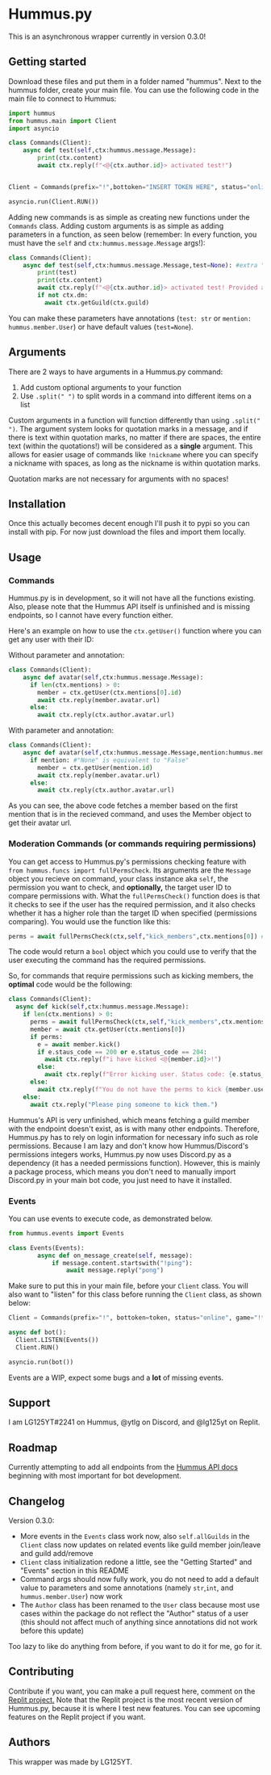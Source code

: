 # Hummus.py

This is an asynchronous wrapper currently in version 0.3.0!

## Getting started

Download these files and put them in a folder named "hummus". Next to the hummus folder, create your main file. You can use the following code in the main file to connect to Hummus:
```py
import hummus
from hummus.main import Client
import asyncio

class Commands(Client):
    async def test(self,ctx:hummus.message.Message):
        print(ctx.content)
        await ctx.reply(f"<@{ctx.author.id}> activated test!")


Client = Commands(prefix="!",bottoken="INSERT TOKEN HERE", status="online", game="!test")

asyncio.run(Client.RUN())
```

Adding new commands is as simple as creating new functions under the `Commands` class. Adding custom arguments is as simple as adding parameters in a function, as seen below (remember: In every function, you must have the `self` and `ctx:hummus.message.Message` args!):

```py
class Commands(Client):
    async def test(self,ctx:hummus.message.Message,test=None): #extra "test" arg
        print(test)
        print(ctx.content)
        await ctx.reply(f"<@{ctx.author.id}> activated test! Provided args: {test}")
        if not ctx.dm:
          await ctx.getGuild(ctx.guild)
```

You can make these parameters have annotations (`test: str` or `mention: hummus.member.User`) or have default values (`test=None`).

## Arguments

There are 2 ways to have arguments in a Hummus.py command:
1. Add custom optional arguments to your function
2. Use `.split(" ")` to split words in a command into different items on a list

Custom arguments in a function will function differently than using `.split(" ")`. The argument system looks for quotation marks in a message, and if there is text within quotation marks, no matter if there are spaces, the entire text (within the quotations!) will be considered as a **single** argument. This allows for easier usage of commands like `!nickname` where you can specify a nickname with spaces, as long as the nickname is within quotation marks.

Quotation marks are not necessary for arguments with no spaces!

## Installation

Once this actually becomes decent enough I'll push it to pypi so you can install with pip. For now just download the files and import them locally.

## Usage

### Commands

Hummus.py is in development, so it will not have all the functions existing. Also, please note that the Hummus API itself is unfinished and is missing endpoints, so I cannot have every function either.

Here's an example on how to use the `ctx.getUser()` function where you can get any user with their ID:

Without parameter and annotation:
```py
class Commands(Client):
    async def avatar(self,ctx:hummus.message.Message):
      if len(ctx.mentions) > 0:
        member = ctx.getUser(ctx.mentions[0].id)
        await ctx.reply(member.avatar.url)
      else:
        await ctx.reply(ctx.author.avatar.url)
```

With parameter and annotation:
```py
class Commands(Client):
    async def avatar(self,ctx:hummus.message.Message,mention:hummus.member.User=None):
      if mention: #"None" is equivalent to "False"
        member = ctx.getUser(mention.id)
        await ctx.reply(member.avatar.url)
      else:
        await ctx.reply(ctx.author.avatar.url)
```

As you can see, the above code fetches a member based on the first mention that is in the recieved command, and uses the Member object to get their avatar url.

### Moderation Commands (or commands requiring permissions)

You can get access to Hummus.py's permissions checking feature with `from hummus.funcs import fullPermsCheck`. Its arguments are the `Message` object you recieve on command, your class instance aka `self`, the permission you want to check, and **optionally,** the target user ID to compare permissions with. What the `fullPermsCheck()` function does is that it checks to see if the user has the required permission, and it also checks whether it has a higher role than the target ID when specified (permissions comparing). You would use the function like this:

```py
perms = await fullPermsCheck(ctx,self,"kick_members",ctx.mentions[0]) #assume this is in a command function
```

The code would return a `bool` object which you could use to verify that the user executing the command has the required permissions.

So, for commands that require permissions such as kicking members, the **optimal** code would be the following:

```py
class Commands(Client):
  async def kick(self,ctx:hummus.message.Message):
    if len(ctx.mentions) > 0:
      perms = await fullPermsCheck(ctx,self,"kick_members",ctx.mentions[0])
      member = await ctx.getUser(ctx.mentions[0])
      if perms:
        e = await member.kick()
        if e.staus_code == 200 or e.status_code == 204:
          await ctx.reply(f"i have kicked <@{member.id}>!")
        else:
          await ctx.reply(f"Error kicking user. Status code: {e.status_code}")
      else:
        await ctx.reply(f"You do not have the perms to kick {member.user.username}!")
    else:
      await ctx.reply("Please ping someone to kick them.")
```

Hummus's API is very unfinished, which means fetching a guild member with the endpoint doesn't exist, as is with many other endpoints. Therefore, Hummus.py has to rely on login information for necessary info such as role permissions. Because I am lazy and don't know how Hummus/Discord's permissions integers works, Hummus.py now uses Discord.py as a dependency (it has a needed permissions function). However, this is mainly a package process, which means you don't need to manually import Discord.py in your main bot code, you just need to have it installed.

### Events

You can use events to execute code, as demonstrated below.

```py
from hummus.events import Events

class Events(Events):
        async def on_message_create(self, message):
            if message.content.startswith("!ping"):
                await message.reply("pong")
```

Make sure to put this in your main file, before your `Client` class. You will also want to "listen" for this class before running the `Client` class, as shown below:

```py
Client = Commands(prefix="!", bottoken=token, status="online", game="!test")

async def bot():
  Client.LISTEN(Events())
  Client.RUN()

asyncio.run(bot())
```

Events are a WIP, expect some bugs and a **lot** of missing events.

## Support
I am LG125YT#2241 on Hummus, @ytlg on Discord, and @lg125yt on Replit.

## Roadmap
Currently attempting to add all endpoints from the [Hummus API docs](https://hummus.sys42.net/developers/docs/intro) beginning with most important for bot development.

## Changelog

Version 0.3.0:
- More events in the `Events` class work now, also `self.allGuilds` in the `Client` class now updates on related events like guild member join/leave and guild add/remove
- `Client` class initialization redone a little, see the "Getting Started" and "Events" section in this README
- Command args should now fully work, you do not need to add a default value to parameters and some annotations (namely `str`,`int`, and `hummus.member.User`) now work
- The `Author` class has been renamed to the `User` class because most use cases within the package do not reflect the "Author" status of a user (this should not affect much of anything since annotations did not work before this update)


Too lazy to like do anything from before, if you want to do it for me, go for it.

## Contributing
Contribute if you want, you can make a pull request here, comment on the [Replit project.](https://replit.com/@LG125YT/Classes-or-something-ig#main.py) Note that the Replit project is the most recent version of Hummus.py, because it is where I test new features. You can see upcoming features on the Replit project if you want.

## Authors
This wrapper was made by LG125YT.